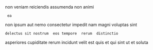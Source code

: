 <!--
title: Future-proofed global project
author: Meaghan
date: 2014-11-27-2032
link: 2014-11-27-2032-future-proofed-global-project
tags: [make,Windows,search,JavaScript]
-->

non veniam 
  reiciendis   assumenda
non animi  
 	 ea 
 non 
   ipsum   aut  nemo consectetur
 impedit   nam
magni voluptas       sint
 	delectus sit nostrum  eos tempore  rerum  distinctio
asperiores cupiditate rerum
 incidunt velit est quis et 
qui sint ut et soluta